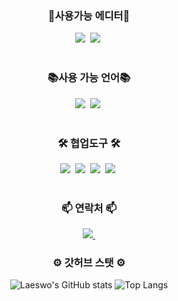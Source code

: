 
<h3 align="center">💾사용가능 에디터💾</h3>
<div align="center">
  <img src="https://img.shields.io/badge/UnReal-000000.svg?style=for-the-badge&logo=unrealengine&logoColor=ffffff" />&nbsp
  <img src="https://img.shields.io/badge/Unity-ffffff.svg?style=for-the-badge&logo=unity&logoColor=000000" />&nbsp
</div>
<br>
<h3 align="center">📚사용 가능 언어📚</h3>
<div align="center">
  <img src="https://img.shields.io/badge/c++-00599C.svg?style=for-the-badge&logo=cplusplus&logoColor=#ffffff" />&nbsp
    <img src="https://img.shields.io/badge/javascript-#F7DF1E.svg?style=for-the-badge&logo=javascript&logoColor=#ffffff" />&nbsp
</div>

<br>

<h3 align="center">🛠 협업도구 🛠</h3>
<div align="center">
  <img src="https://img.shields.io/badge/git-F05033.svg?style=for-the-badge&logo=git&logoColor=white" />&nbsp
  <img src="https://img.shields.io/badge/github-181717.svg?style=for-the-badge&logo=github&logoColor=white" />&nbsp
  <img src="https://img.shields.io/badge/Notion-F3F3F3.svg?style=for-the-badge&logo=notion&logoColor=black" />&nbsp
    <img src="https://img.shields.io/badge/figma-F24E1E.svg?style=for-the-badge&logo=figma&logoColor=white" />&nbsp
</div>

<br>

<h3 align="center">📫 연락처 📫</h3>
<div align="center">
  <a href="laeswo@gmail.com">
    <img
      src="https://img.shields.io/badge/laeswo@gmail.com-D14836?style=for-the-badge&logo=gmail&logoColor=white"/>&nbsp
  </a>
</div>
<h3 align="center">⚙️ 갓허브 스탯 ⚙️</h3>
<div align="center">
  
![Laeswo's GitHub stats](https://github-readme-stats.vercel.app/api?username=laeswo&show_icons=true&theme=radical)
![Top Langs](https://github-readme-stats.vercel.app/api/top-langs/?username=laeswo&layout=compact)

</div>

